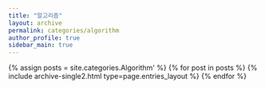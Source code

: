 ```yaml
---
title: "알고리즘"
layout: archive
permalink: categories/algorithm
author_profile: true
sidebar_main: true
---
```


{% assign posts = site.categories.Algorithm' %}
{% for post in posts %} {% include archive-single2.html type=page.entries_layout %} {% endfor %}

